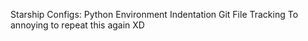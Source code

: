 Starship Configs:
Python Environment Indentation 
Git File Tracking
To annoying to repeat this again
XD
